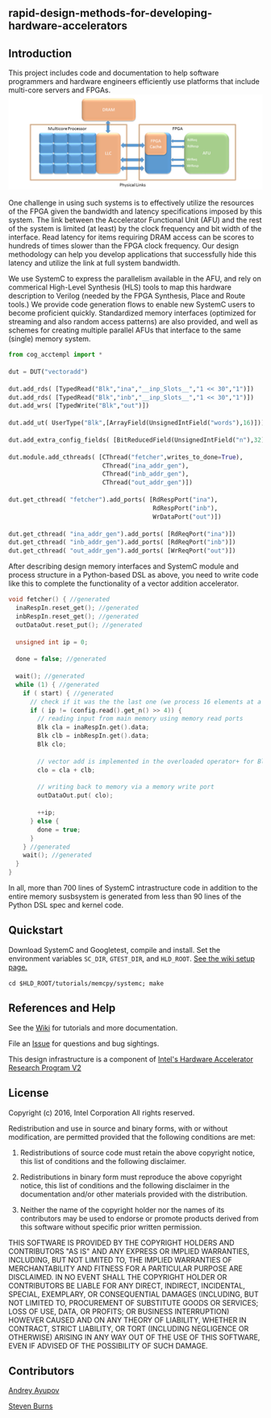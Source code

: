 ## rapid-design-methods-for-developing-hardware-accelerators

## Introduction
This project includes code and documentation to help software programmers and hardware engineers efficiently use platforms that include multi-core servers and FPGAs.
![drawing](docs/images/READMEIMAGE.png)

One challenge in using such systems is to effectively utilize the resources of the FPGA given the bandwidth and latency specifications imposed by this system. The link between the Accelerator Functional Unit (AFU) and the rest of the system is limited (at least) by the clock frequency and bit width of the interface. Read latency for items requiring DRAM access can be scores to hundreds of times slower than the FPGA clock frequency. Our design methodology can help you develop applications that successfully hide this latency and utilize the link at full system bandwidth.

We use SystemC to express the parallelism available in the AFU, and rely on commerical High-Level Synthesis (HLS) tools to map this hardware description to Verilog (needed by the FPGA Synthesis, Place and Route tools.) We provide code generation flows to enable new SystemC users to become proficient quickly. Standardized memory interfaces (optimized for streaming and also random access patterns) are also provided, and well as schemes for creating multiple parallel AFUs that interface to the same (single) memory system.

```python
from cog_acctempl import *

dut = DUT("vectoradd")

dut.add_rds( [TypedRead("Blk","ina","__inp_Slots__","1 << 30","1")])
dut.add_rds( [TypedRead("Blk","inb","__inp_Slots__","1 << 30","1")])
dut.add_wrs( [TypedWrite("Blk","out")])

dut.add_ut( UserType("Blk",[ArrayField(UnsignedIntField("words"),16)]))

dut.add_extra_config_fields( [BitReducedField(UnsignedIntField("n"),32)])

dut.module.add_cthreads( [CThread("fetcher",writes_to_done=True),
                          CThread("ina_addr_gen"),
                          CThread("inb_addr_gen"),
                          CThread("out_addr_gen")])

dut.get_cthread( "fetcher").add_ports( [RdRespPort("ina"),
                                        RdRespPort("inb"),
                                        WrDataPort("out")])

dut.get_cthread( "ina_addr_gen").add_ports( [RdReqPort("ina")])
dut.get_cthread( "inb_addr_gen").add_ports( [RdReqPort("inb")])
dut.get_cthread( "out_addr_gen").add_ports( [WrReqPort("out")])
```
After describing design memory interfaces and SystemC module and process structure in a Python-based DSL as above, you need to write code like this to complete the functionality of a vector addition accelerator.
```cpp
void fetcher() { //generated
  inaRespIn.reset_get(); //generated
  inbRespIn.reset_get(); //generated
  outDataOut.reset_put(); //generated

  unsigned int ip = 0;

  done = false; //generated

  wait(); //generated
  while (1) { //generated
    if ( start) { //generated
      // check if it was the the last one (we process 16 elements at a time)
      if ( ip != (config.read().get_n() >> 4)) {
        // reading input from main memory using memory read ports
        Blk cla = inaRespIn.get().data;
        Blk clb = inbRespIn.get().data;
        Blk clo; 
        
        // vector add is implemented in the overloaded operator+ for Blk
        clo = cla + clb;

        // writing back to memory via a memory write port
        outDataOut.put( clo);

        ++ip; 
      } else {
        done = true;
      }
    } //generated
    wait(); //generated
  }
}

```

In all, more than 700 lines of SystemC intrastructure code in addition to the entire memory susbsystem is generated from less than 90 lines of the Python DSL spec and kernel code.


## Quickstart
Download SystemC and Googletest, compile and install. Set the environment variables `SC_DIR`, `GTEST_DIR`, and `HLD_ROOT`.
[See the wiki setup page.](https://github.com/intel/rapid-design-methods-for-developing-hardware-accelerators/wiki/Env-Setup)

`cd $HLD_ROOT/tutorials/memcpy/systemc; make`

## References and Help
See the [Wiki](https://github.com/intel/rapid-design-methods-for-developing-hardware-accelerators/wiki) for tutorials and more documentation.

File an [Issue](https://github.com/intel/rapid-design-methods-for-developing-hardware-accelerators/issues) for questions and bug sightings.

This design infrastructure is a component of [Intel's Hardware Accelerator Research Program V2](http://www.sigarch.org/2016/09/28/call-for-submissions-intel-hardware-accelerator-research-program-v2/)

## License

Copyright (c) 2016, Intel Corporation
All rights reserved.

Redistribution and use in source and binary forms, with or without modification, are permitted provided that the following conditions are met:

1. Redistributions of source code must retain the above copyright notice, this list of conditions and the following disclaimer.

2. Redistributions in binary form must reproduce the above copyright notice, this list of conditions and the following disclaimer in the documentation and/or other materials provided with the distribution.

3. Neither the name of the copyright holder nor the names of its contributors may be used to endorse or promote products derived from this software without specific prior written permission.

THIS SOFTWARE IS PROVIDED BY THE COPYRIGHT HOLDERS AND CONTRIBUTORS "AS IS" AND ANY EXPRESS OR IMPLIED WARRANTIES, INCLUDING, BUT NOT LIMITED TO, THE IMPLIED WARRANTIES OF MERCHANTABILITY AND FITNESS FOR A PARTICULAR PURPOSE ARE DISCLAIMED. IN NO EVENT SHALL THE COPYRIGHT HOLDER OR CONTRIBUTORS BE LIABLE FOR ANY DIRECT, INDIRECT, INCIDENTAL, SPECIAL, EXEMPLARY, OR CONSEQUENTIAL DAMAGES (INCLUDING, BUT NOT LIMITED TO, PROCUREMENT OF SUBSTITUTE GOODS OR SERVICES; LOSS OF USE, DATA, OR PROFITS; OR BUSINESS INTERRUPTION) HOWEVER CAUSED AND ON ANY THEORY OF LIABILITY, WHETHER IN CONTRACT, STRICT LIABILITY, OR TORT (INCLUDING NEGLIGENCE OR OTHERWISE) ARISING IN ANY WAY OUT OF THE USE OF THIS SOFTWARE, EVEN IF ADVISED OF THE POSSIBILITY OF SUCH DAMAGE.

## Contributors

[Andrey Ayupov](http://github.com/aayupov)

[Steven Burns](http://github.com/stevenmburns)
